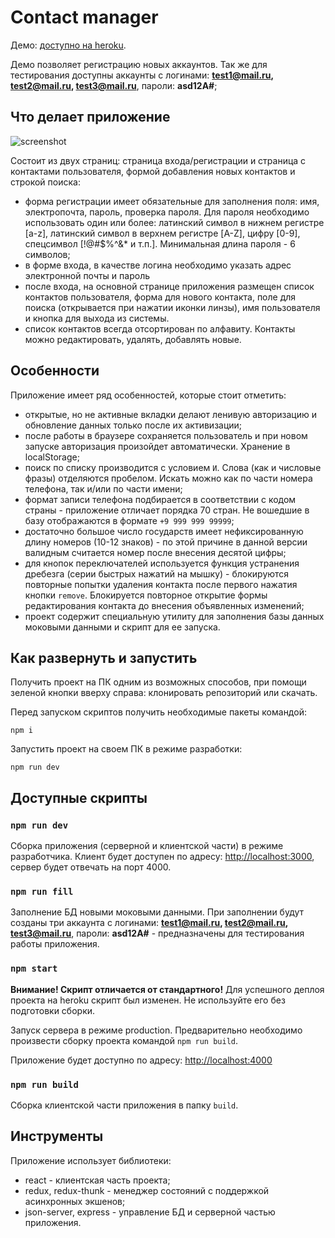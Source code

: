 # Contact manager

Демо: [доступно на heroku](https://contact-manager2020.herokuapp.com).

Демо позволяет регистрацию новых аккаунтов. Так же для тестирования доступны аккаунты с логинами: **test1@mail.ru, test2@mail.ru, test3@mail.ru**, пароли: **asd12A#**;

## Что делает приложение

![screenshot](https://i.ibb.co/JqPZY0v/image.jpg)

Состоит из двух страниц: страница входа/регистрации и страница с контактами пользователя, формой добавления новых контактов и строкой поиска:
- форма регистрации имеет обязательные для заполнения поля: имя, электропочта, пароль, проверка пароля. Для пароля необходимо использовать один или более: латинский символ в нижнем регистре [a-z], латинский символ в верхнем регистре [A-Z], цифру [0-9], спецсимвол [!@#$%^&* и т.п.]. Минимальная длина пароля - 6 символов;
- в форме входа, в качестве логина необходимо указать адрес электронной почты и пароль
- после входа, на основной странице приложения размещен список контактов пользователя, форма для нового контакта, поле для поиска (открывается при нажатии иконки линзы), имя пользователя и кнопка для выхода из системы.
- список контактов всегда отсортирован по алфавиту. Контакты можно редактировать, удалять, добавлять новые.

## Особенности
Приложение имеет ряд особенностей, которые стоит отметить:
- открытые, но не активные вкладки делают ленивую авторизацию и обновление данных только после их активизации;
- после работы в браузере сохраняется пользователь и при новом запуске авторизация произойдет автоматически. Хранение в localStorage;
- поиск по списку производится с условием `И`. Слова (как и числовые фразы) отделяются пробелом. Искать можно как по части номера телефона, так и/или по части имени;
- формат записи телефона подбирается в соответствии с кодом страны - приложение отличает порядка 70 стран. Не вошедшие в базу отображаются в формате `+9 999 999 99999`;
- достаточно большое число государств имеет нефиксированную длину номеров (10-12 знаков) - по этой причине в данной версии валидным считается номер после внесения десятой цифры;
- для кнопок переключателей используется функция устранения дребезга (серии быстрых нажатий на мышку) - блокируются повторные попытки удаления контакта после первого нажатия кнопки `remove`. Блокируется повторное открытие формы редактирования контакта до внесения объявленных изменений;
- проект содержит специальную утилиту для заполнения базы данных моковыми данными и скрипт для ее запуска.



## Как развернуть и запустить
Получить проект на ПК одним из возможных способов, при помощи зеленой кнопки вверху справа: клонировать репозиторий или скачать. 

Перед запуском скриптов получить необходимые пакеты командой:

`npm i`

Запустить проект на своем ПК в режиме разработки:

`npm run dev`

## Доступные скрипты

### `npm run dev`
Сборка приложения (серверной и клиентской части) в режиме разработчика. Клиент будет доступен по адресу: [http://localhost:3000](http://localhost:3000), сервер будет отвечать на порт 4000.

### `npm run fill`
Заполнение БД новыми моковыми данными. При заполнении будут созданы три аккаунта с логинами: **test1@mail.ru, test2@mail.ru, test3@mail.ru**, пароли: **asd12A#** - предназначены для тестирования работы приложения.

### `npm start`
**Внимание! Скрипт отличается от стандартного!**
Для успешного деплоя проекта на heroku скрипт был изменен. Не используйте его без подготовки сборки.

Запуск сервера в режиме production. Предварительно необходимо произвести сборку проекта командой `npm run build`.

Приложение будет доступно по адресу: [http://localhost:4000](http://localhost:4000)

### `npm run build`

Сборка клиентской части приложения в папку `build`.

## Инструменты
Приложение использует библиотеки:
- react - клиентская часть проекта;
- redux, redux-thunk - менеджер состояний с поддержкой асинхронных экшенов;
- json-server, express - управление БД и серверной частью приложения.
